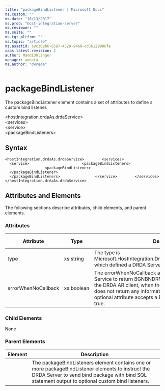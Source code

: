 ```yaml
---
title: "packageBindListener | Microsoft Docs"
ms.custom: ""
ms.date: "10/13/2017"
ms.prod: "host-integration-server"
ms.reviewer: ""
ms.suite: ""
ms.tgt_pltfrm: ""
ms.topic: "article"
ms.assetid: b9c362b6-6597-4529-9460-cd36129896fa
caps.latest.revision: 2
author: MandiOhlinger
manager: anneta
ms.author: "dwrede"
---
```

# packageBindListener
The packageBindListener element contains a set of attributes to define a custom bind listener.  
  
 \<hostIntegration.drdaAs.drdaService>  
\<services>  
\<service>  
\<packageBindListeners>  
  
## Syntax  
  
```  
<hostIntegration.drdaAs.drdaService>        <services>                <service>                        <packageBindListeners>                                <packageBindListener>                                </packageBindListener>                        </packageBindListeners>                </service>        </services></hostIntegration.drdaAs.drdaService>  
```  
  
## Attributes and Elements  
 The following sections describe attributes, child elements, and parent elements.  
  
### Attributes  
  
|Attribute|Type|Description|Required|Default Value|  
|---------------|----------|-----------------|--------------|-------------------|  
|type|xs:string|The type is Microsoft.HostIntegration.Drda.Common.PackageBindListener, which defined a DRDA Server custom bind listener.|true|n/a|  
|errorWhenNoCallback|xs:boolean|The errorWhenNoCallback attribute instructs the DRDA Service to return BGNBNDRM (Begin Bind Reply Message) to the DRDA AR client, when the custom bind listener component does not return any information on the callback interface. This optional attribute accepts a Boolean value. The default value is true.|false|true|  
  
### Child Elements  
 None  
  
### Parent Elements  
  
|Element|Description|  
|-------------|-----------------|  
||The packageBindListeners element contains one or more packageBindListener elements to instruct the DRDA Server to send bind package with bind SQL statement output to optional custom bind listeners.|